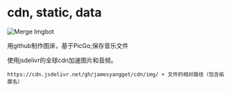 # cdn, static, data

![Merge Imgbot](https://github.com/llxlr/cdn/workflows/Merge%20Imgbot/badge.svg)

用github制作图床，基于PicGo;保存音乐文件

使用jsdelivr的全球cdn加速图片和音频。
```
https://cdn.jsdelivr.net/gh/jamesyangget/cdn/img/ + 文件的相对路径（包含拓展名）
```
